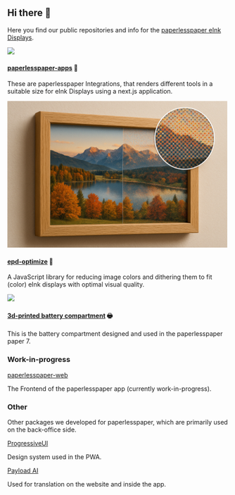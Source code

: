 ## Hi there 👋

Here you find our public repositories and info for the [paperlesspaper eInk Displays](https://paperlesspaper.de/en).

<img src="https://paperlesspaper.de/_next/image?url=https%3A%2F%2Fres.cloudinary.com%2Fwirewire%2Fimage%2Fupload%2FIMG_3151-Bearbeitet.jpg.jpg&w=2048&h=700&q=75" style="width: 500px;" />

#### [paperlesspaper-apps](https://github.com/paperlesspaper/paperlesspaper-apps) 🍿

These are paperlesspaper Integrations, that renders different tools in a suitable size for eInk Displays using a next.js application.

<img src="https://raw.githubusercontent.com/Utzel-Butzel/epdoptimize/refs/heads/main/intro-image.jpg" style="width: 500px" />

#### [epd-optimize](https://github.com/Utzel-Butzel/epdoptimize) 🌈

A JavaScript library for reducing image colors and dithering them to fit (color) eInk displays with optimal visual quality.

<img src="https://makerworld.bblmw.com/makerworld/model/US31f5710b4374d3/design/2025-08-04_75bad575f15e2.jpg?x-oss-process=image/resize,w_1000/format,webp" style="width: 500px" />

#### [3d-printed battery compartment](https://makerworld.com/de/models/1668788-paper-7-battery-compartment) 🖶

This is the battery compartment designed and used in the paperlesspaper paper 7.

### Work-in-progress

[paperlesspaper-web](https://github.com/paperlesspaper/paperlesspaper-web)

The Frontend of the paperlesspaper app (currently work-in-progress).

### Other

Other packages we developed for paperlesspaper, which are primarily used on the back-office side.

[ProgressiveUI](https://github.com/Polyxo/pui)

Design system used in the PWA.

[Payload AI](https://github.com/wirewirewirewire/payload-ai)

Used for translation on the website and inside the app.
